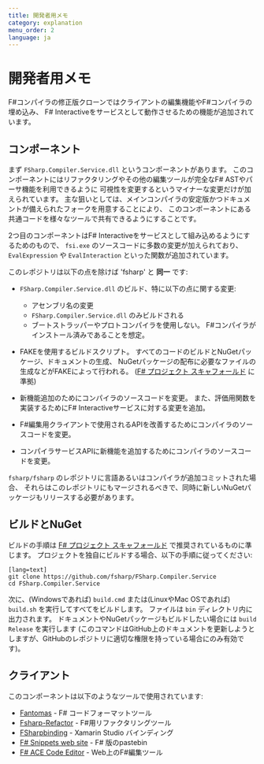 ```yaml
---
title: 開発者用メモ
category: explanation
menu_order: 2
language: ja
---
```



開発者用メモ
============

F#コンパイラの修正版クローンではクライアントの編集機能やF#コンパイラの埋め込み、
F# Interactiveをサービスとして動作させるための機能が追加されています。

## コンポーネント

まず `FSharp.Compiler.Service.dll` というコンポーネントがあります。
このコンポーネントにはリファクタリングやその他の編集ツールが完全なF# ASTやパーサ機能を利用できるように
可視性を変更するというマイナーな変更だけが加えられています。
主な狙いとしては、メインコンパイラの安定版かつドキュメントが備えられたフォークを用意することにより、
このコンポーネントにある共通コードを様々なツールで共有できるようにすることです。

2つ目のコンポーネントはF# Interactiveをサービスとして組み込めるようにするためのもので、
`fsi.exe` のソースコードに多数の変更が加えられており、
`EvalExpression` や `EvalInteraction` といった関数が追加されています。

このレポジトリは以下の点を除けば 'fsharp' と **同一** です:

  - `FSharp.Compiler.Service.dll` のビルド、特に以下の点に関する変更:
    - アセンブリ名の変更
    - `FSharp.Compiler.Service.dll` のみビルドされる
    - ブートストラッパーやプロトコンパイラを使用しない。
      F#コンパイラがインストール済みであることを想定。

  - FAKEを使用するビルドスクリプト。
    すべてのコードのビルドとNuGetパッケージ、ドキュメントの生成、
    NuGetパッケージの配布に必要なファイルの生成などがFAKEによって行われる。
    ([F# プロジェクト スキャフォールド](https://github.com/fsprojects/FSharp.ProjectScaffold) に準拠)

  - 新機能追加のためにコンパイラのソースコードを変更。
    また、評価用関数を実装するためにF# Interactiveサービスに対する変更を追加。

  - F#編集用クライアントで使用されるAPIを改善するためにコンパイラのソースコードを変更。

  - コンパイラサービスAPIに新機能を追加するためにコンパイラのソースコードを変更。

`fsharp/fsharp` のレポジトリに言語あるいはコンパイラが追加コミットされた場合、
それらはこのレポジトリにもマージされるべきで、同時に新しいNuGetパッケージもリリースする必要があります。

## ビルドとNuGet

ビルドの手順は [F# プロジェクト スキャフォールド](https://github.com/fsprojects/FSharp.ProjectScaffold)
で推奨されているものに準じます。
プロジェクトを独自にビルドする場合、以下の手順に従ってください:

    [lang=text]
    git clone https://github.com/fsharp/FSharp.Compiler.Service
    cd FSharp.Compiler.Service

次に、(Windowsであれば) `build.cmd` または(LinuxやMac OSであれば) `build.sh` を実行してすべてをビルドします。
ファイルは `bin` ディレクトリ内に出力されます。
ドキュメントやNuGetパッケージもビルドしたい場合には `build Release` を実行します
(このコマンドはGitHub上のドキュメントを更新しようとしますが、GitHubのレポジトリに適切な権限を持っている場合にのみ有効です)。

## クライアント

このコンポーネントは以下のようなツールで使用されています:

 * [Fantomas](https://github.com/dungpa/fantomas) - F# コードフォーマットツール
 * [Fsharp-Refactor](https://github.com/Lewix/fsharp-refactor) - F#用リファクタリングツール
 * [FSharpbinding](https://github.com/fsharp/fsharpbinding) - Xamarin Studio バインディング
 * [F# Snippets web site](http://fssnip.net/) - F# 版のpastebin
 * [F# ACE Code Editor](https://github.com/BayardRock/FSharpWebIntellisense/) - Web上のF#編集ツール
